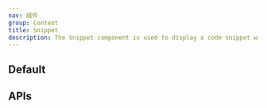 ```yaml
---
nav: 组件
group: Content
title: Snippet
description: The Snippet component is used to display a code snippet with syntax highlighting. It can be customized with a symbol before the content and a language for syntax highlighting. The component is also copyable with a CopyButton included by default.
---
```


## Default

<code src="./demos/index.tsx" nopadding></code>

## APIs

<API></API>
